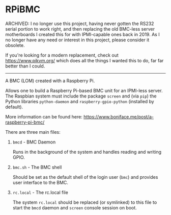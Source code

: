 # RPiBMC

ARCHIVED: I no longer use this project, having never gotten the RS232 serial portion to work right, and then replacing the old BMC-less server motherboards I created this for with IPMI-capable ones back in 2019. As I no longer have any need or interest in this project, please consider it obsolete.

If you're looking for a modern replacement, check out https://www.pikvm.org/ which does all the things I wanted this to do, far far better than I could.

---

A BMC (LOM) created with a Raspberry Pi.

Allows one to build a Raspberry Pi-based BMC unit for an IPMI-less server. The
Raspbian system must include the package `screen` and (via `pip`) the Python
libraries `python-daemon` and `raspberry-gpio-python` (installed by default).

More information can be found here: https://www.boniface.me/post/a-raspberry-pi-bmc/ 

There are three main files:

1) `bmcd` - BMC Daemon

   Runs in the background of the system and handles reading and writing GPIO.
   
2) `bmc.sh` - The BMC shell

   Should be set as the default shell of the login user (`bmc`) and provides
   user interface to the BMC.
   
3) `rc.local` - The rc.local file

   The system `rc.local` should be replaced (or symlinked) to this file to start
   the `bmcd` daemon and `screen` console session on boot.
   
